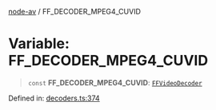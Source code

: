 [node-av](../globals.md) / FF\_DECODER\_MPEG4\_CUVID

# Variable: FF\_DECODER\_MPEG4\_CUVID

> `const` **FF\_DECODER\_MPEG4\_CUVID**: [`FFVideoDecoder`](../type-aliases/FFVideoDecoder.md)

Defined in: [decoders.ts:374](https://github.com/seydx/av/blob/f8631fc881b394300b1479f511d55cf1c370a87f/src/constants/decoders.ts#L374)
